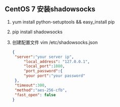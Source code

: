 ## CentOS 7 安装shadowsocks

1. yum install python-setuptools && easy_install pip

2. pip install shadowsocks

3. 创建配置文件     vim /etc/shadowsocks.json

   ```json
   {
   	"server":"your server ip",
     	"local_address": "127.0.0.1",
     	"local_port":1080,
     	"port_password":{    
   		"your port":"your password"
   	},
   	"timeout":300,
   	"method":"aes-256-cfb",
   	"fast_open": false
   }
   ```
